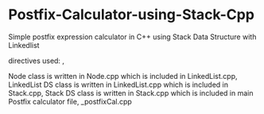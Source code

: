 # Postfix-Calculator-using-Stack-Cpp
Simple postfix expression calculator in C++ using Stack Data Structure with Linkedlist

directives used: <iostream>, 

Node class is written in Node.cpp which is included in LinkedList.cpp, 
LinkedList DS class is written in LinkedList.cpp which is included in Stack.cpp, 
Stack DS class is written in Stack.cpp which is included in main Postfix calculator file, _postfixCal.cpp

